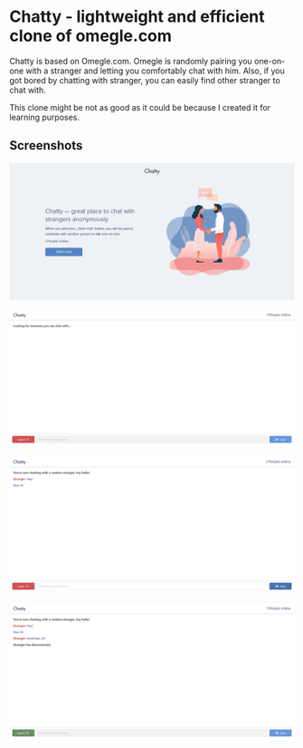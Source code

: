 # Chatty - lightweight and efficient clone of omegle.com

Chatty is based on Omegle.com. Omegle is randomly pairing you one-on-one with a stranger and letting you comfortably chat with him. Also, if you got bored by chatting with stranger, you can easily find other stranger to chat with. 

This clone might be not as good as it could be because I created it for learning purposes.

## Screenshots

![index page](./screenshots/1.png)

![Searching for a stranger](./screenshots/2.png)

![In conversation with stranger](./screenshots/3.png)

![Stranger left the conversation](./screenshots/4.png)
